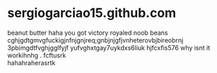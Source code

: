 # sergiogarciao15.github.com
beanut butter
haha you got victory royaled noob
beans
cghjgdtgmvgfuckigjnfnjgnjreq;gnbjnjgfjvnheterovbjbireobrnj  3pbimgdtfvghjgglfyjf yufvghxtgay7uykdxs6liuk hjfcxfis576
why isnt it workihnhg . fcftusrk\
hahahraherasrtk 